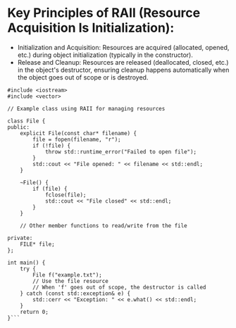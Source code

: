 # Key Principles of RAII (Resource Acquisition Is Initialization):
-  Initialization and Acquisition: Resources are acquired (allocated, opened, etc.) during object initialization (typically in the constructor).
-  Release and Cleanup: Resources are released (deallocated, closed, etc.) in the object's destructor, ensuring cleanup happens automatically when the object goes out of scope or is destroyed.
```
#include <iostream>
#include <vector>

// Example class using RAII for managing resources

class File {
public:
    explicit File(const char* filename) {
        file = fopen(filename, "r");
        if (!file) {
            throw std::runtime_error("Failed to open file");
        }
        std::cout << "File opened: " << filename << std::endl;
    }

    ~File() {
        if (file) {
            fclose(file);
            std::cout << "File closed" << std::endl;
        }
    }

    // Other member functions to read/write from the file

private:
    FILE* file;
};

int main() {
    try {
        File f("example.txt");
        // Use the file resource
        // When 'f' goes out of scope, the destructor is called
    } catch (const std::exception& e) {
        std::cerr << "Exception: " << e.what() << std::endl;
    }
    return 0;
}```


